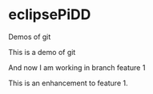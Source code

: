 # eclipsePiDD
Demos of git

This is a demo of git 

And now I am working in branch feature 1

This is an enhancement to feature 1. 
